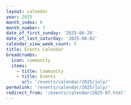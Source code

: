 ```yaml
---
layout: calendar
year: 2025
month_index: 6
month_number: 7
date_of_first_sunday: '2025-06-29'
date_of_last_saturday: '2025-08-02'
calendar_view_week_count: 5
title: Events Calendar
breadcrumbs:
  icon: community
  items:
    - title: Community
    - title: Events
      url: '/events/calendar/2025/july/'
permalink: '/events/calendar/2025/july/'
redirect_from: '/events/calendar/2025-07.html'
---
```

